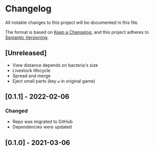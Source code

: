 # Changelog
All notable changes to this project will be documented in this file.

The format is based on [Keep a Changelog](https://keepachangelog.com/en/1.0.0/),
and this project adheres to [Semantic Versioning](https://semver.org/spec/v2.0.0.html).

## [Unreleased]
 - View distance depends on bacteria's size
 - Livestock lifecycle
 - Spread and merge
 - Eject small parts (key `w` in original game)
 

## [0.1.1] - 2022-02-06
### Changed
- Repo was migrated to GitHub
- Dependencies were updated


## [0.1.0] - 2021-03-06